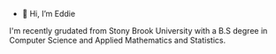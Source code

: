 - 👋 Hi, I’m Eddie

I'm recently grudated from Stony Brook University with a B.S degree in Computer Science and Applied Mathematics and Statistics. 

<!---
KulaThatGuy/KulaThatGuy is a ✨ special ✨ repository because its `README.md` (this file) appears on your GitHub profile.
You can click the Preview link to take a look at your changes.
--->
